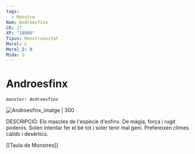 ```yaml
---
tags:
  - Monstre
Nom: Androesfinx
CR: 17
XP: "18000"
Tipus: Monstruositat
Moral: L
Moral_2: N
Mida: G
---
```

# Androesfinx

```statblock
monster: Androesfinx
```

![Androesfinx_imatge | 300](https://www.dndbeyond.com/avatars/thumbnails/30835/914/1000/1000/638063923975285618.png)

DESCRIPCIÓ: 
Els mascles de l'espècie d'esfinx. De màgia, força i rugit poderós. Solen intentar fer el bé tot i soler tenir mal geni. Prefereixen climes càlids i desèrtics.

[[Taula de Monstres]]

